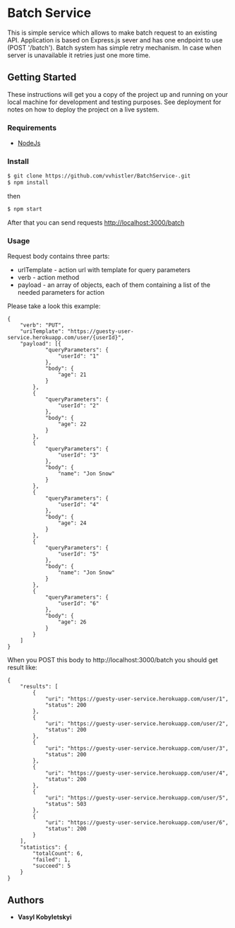 # Batch Service

This is simple service which allows to make batch request to an existing API. Application is based on Express.js sever and has one endpoint to use (POST '/batch').
Batch system has simple retry mechanism. In case when server is unavailable it retries just one more time.

## Getting Started

These instructions will get you a copy of the project up and running on your local machine for development and testing purposes. See deployment for notes on how to deploy the project on a live system.

### Requirements

* [NodeJs](http://nodejs.org)

### Install

```sh
$ git clone https://github.com/vvhistler/BatchService-.git
$ npm install
```

then

```sh
$ npm start
```

After that you can send requests [http://localhost:3000/batch](http://localhost:3000/batch)

### Usage
Request body contains three parts:
* urlTemplate - action url with template for query parameters
* verb - action method
* payload -  an array of objects, each of them containing a list of the needed parameters for action

Please take a look this example:

```
{
    "verb": "PUT",
    "uriTemplate": "https://guesty-user-service.herokuapp.com/user/{userId}",
    "payload": [{
            "queryParameters": {
                "userId": "1"
            },
            "body": {
                "age": 21
            }
        },
        {
            "queryParameters": {
                "userId": "2"
            },
            "body": {
                "age": 22
            }
        },
        {
            "queryParameters": {
                "userId": "3"
            },
            "body": {
                "name": "Jon Snow"
            }
        },
        {
            "queryParameters": {
                "userId": "4"
            },
            "body": {
                "age": 24
            }
        },
        {
            "queryParameters": {
                "userId": "5"
            },
            "body": {
                "name": "Jon Snow"
            }
        },
        {
            "queryParameters": {
                "userId": "6"
            },
            "body": {
                "age": 26
            }
        }
    ]
}
```

When you POST this body to http://localhost:3000/batch you should get result like:
```
{
    "results": [
        {
            "uri": "https://guesty-user-service.herokuapp.com/user/1",
            "status": 200
        },
        {
            "uri": "https://guesty-user-service.herokuapp.com/user/2",
            "status": 200
        },
        {
            "uri": "https://guesty-user-service.herokuapp.com/user/3",
            "status": 200
        },
        {
            "uri": "https://guesty-user-service.herokuapp.com/user/4",
            "status": 200
        },
        {
            "uri": "https://guesty-user-service.herokuapp.com/user/5",
            "status": 503
        },
        {
            "uri": "https://guesty-user-service.herokuapp.com/user/6",
            "status": 200
        }
    ],
    "statistics": {
        "totalCount": 6,
        "failed": 1,
        "succeed": 5
    }
}
```


## Authors

* **Vasyl Kobyletskyi**


